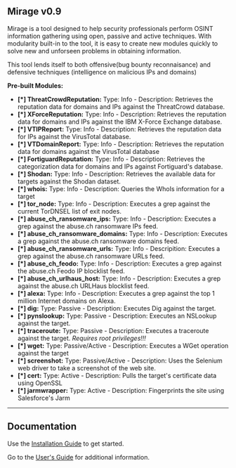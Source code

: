 ## Mirage v0.9

Mirage is a tool designed to help security professionals perform OSINT information gathering using open, passive and active techniques.  With modularity built-in to the tool, it is easy to create new modules quickly to solve new and unforseen problems in obtaining information.

This tool lends itself to both offensive(bug bounty reconnaisance) and defensive techniques (intelligence on malicious IPs and domains)

**Pre-built Modules:**

* **[*] ThreatCrowdReputation:** Type: Info - Description: Retrieves the reputation data for domains and IPs against the ThreatCrowd database.
* **[*] XForceReputation:** Type: Info - Description: Retrieves the reputation data for domains and IPs against the IBM X-Force Exchange database.
* **[*] VTIPReport:** Type: Info - Description: Retrieves the reputation data for IPs against the VirusTotal database.
* **[*] VTDomainReport:** Type: Info - Description: Retrieves the reputation data for domains against the VirusTotal database
* **[*] FortiguardReputation:** Type: Info - Description: Retrieves the categorization data for domains and IPs against Fortiguard's database.
* **[*] Shodan:** Type: Info - Description: Retrieves the available data for targets against the Shodan dataset.
* **[*] whois:** Type: Info - Description: Queries the WhoIs information for a target
* **[*] tor_node:** Type: Info - Description: Executes a grep against the current TorDNSEL list of exit nodes.
* **[*] abuse_ch_ransomware_ips:** Type: Info - Description: Executes a grep against the abuse.ch ransomware IPs feed.
* **[*] abuse_ch_ransomware_domains:** Type: Info - Description: Executes a grep against the abuse.ch ransomware domains feed.
* **[*] abuse_ch_ransomware_urls:** Type: Info - Descripition: Executes a grep against the abuse.ch ransomware URLs feed.
* **[*] abuse_ch_feodo:** Type: Info - Description: Executes a grep against the abuse.ch Feodo IP blocklist feed.
* **[*] abuse_ch_urlhaus_host:** Type: Info - Description: Executes a grep against the abuse.ch URLHaus blocklist feed.
* **[*] alexa:** Type: Info - Description: Executes a grep against the top 1 million Internet domains on Alexa.
* **[*] dig:** Type: Passive - Description: Executes Dig against the target.
* **[*] pynslookup:** Type: Passive - Description: Executes an NSLookup against the target.
* **[*] traceroute:** Type: Passive - Description: Executes a traceroute against the target. *Requires root privileges!!!*
* **[*] wget:** Type: Passive/Active - Description: Executes a WGet operation against the target
* **[*] screenshot:** Type: Passive/Active - Description: Uses the Selenium web driver to take a screenshot of the web site.
* **[*] cert:** Type: Active - Description: Pulls the target's certificate data using OpenSSL
* **[*] jarmwrapper:** Type: Active - Description: Fingerprints the site using Salesforce's Jarm 
----

## Documentation

Use the [Installation Guide](https://github.com/slaughterjames/mirage/blob/master/doc/install.md) to get started.

Go to the [User's Guide](https://github.com/slaughterjames/mirage/blob/master/doc/user_guide.md) for additional information.

